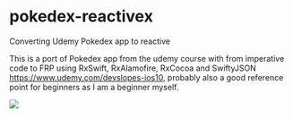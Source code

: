 # pokedex-reactivex
Converting Udemy Pokedex app to reactive

This is a port of Pokedex app from the udemy course with from imperative code to FRP using RxSwift, RxAlamofire, RxCocoa and SwiftyJSON https://www.udemy.com/devslopes-ios10, probably also a good reference point for beginners as I am a beginner myself.

![](https://media.giphy.com/media/3o6Zt2YSHm9TjFbTxe/giphy.gif)
